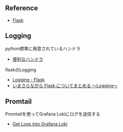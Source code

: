 
## Reference
 - [Flask](https://flask.palletsprojects.com/en/2.0.x/)
 

## Logging

python標準に用意されているハンドラ

- [便利なハンドラ](https://docs.python.org/ja/3/howto/logging.html#useful-handlers)

flaskのLogging

- [Logging - Flask](https://flask.palletsprojects.com/en/2.0.x/logging/)
- [いまさらながら Flask についてまとめる 〜Logging〜](https://www.subarunari.com/entry/2017/10/07/014911)

## Promtail

Promtailを使ってGrafana Lokiにログを送信する

- [Get Logs into Grafana Loki](https://grafana.com/docs/loki/latest/getting-started/get-logs-into-loki/)
